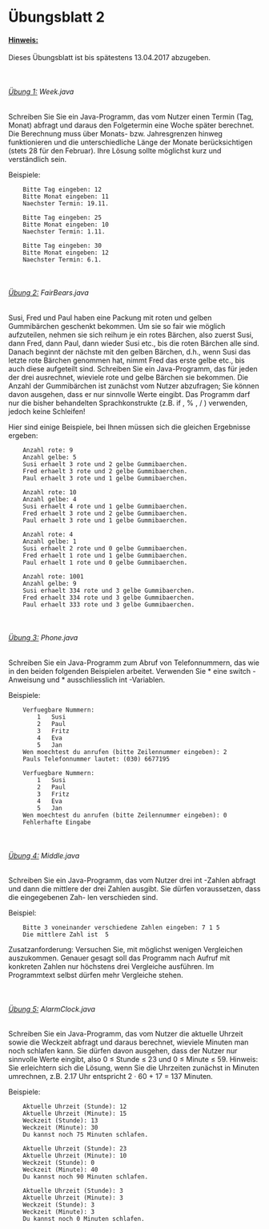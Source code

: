 # Übungsblatt 2

#### <u>Hinweis:</u>
Dieses Übungsblatt ist bis spätestens 13.04.2017 abzugeben.

<br/>

###### <u>Übung 1:</u> Week.java
Schreiben Sie Sie ein Java-Programm, das vom Nutzer einen Termin (Tag, Monat)
abfragt und daraus den Folgetermin eine Woche später berechnet. Die Berechnung muss über
Monats- bzw. Jahresgrenzen hinweg funktionieren und die unterschiedliche Länge der Monate
berücksichtigen (stets 28 für den Februar). Ihre Lösung sollte möglichst kurz und verständlich sein.

Beispiele:

```$xslt
    Bitte Tag eingeben: 12
    Bitte Monat eingeben: 11
    Naechster Termin: 19.11.
    
    Bitte Tag eingeben: 25
    Bitte Monat eingeben: 10
    Naechster Termin: 1.11.
    
    Bitte Tag eingeben: 30
    Bitte Monat eingeben: 12
    Naechster Termin: 6.1.
```
<br/>

###### <u>Übung 2:</u> FairBears.java

Susi, Fred und Paul haben eine Packung mit roten und gelben Gummibärchen geschenkt bekommen. Um sie so fair wie möglich aufzuteilen, nehmen sie sich reihum je
ein rotes Bärchen, also zuerst Susi, dann Fred, dann Paul, dann wieder Susi etc., bis die roten Bärchen alle sind. Danach beginnt der nächste mit den gelben Bärchen, d.h., wenn Susi das
letzte rote Bärchen genommen hat, nimmt Fred das erste gelbe etc., bis auch diese aufgeteilt sind. Schreiben Sie ein Java-Programm, das für jeden der drei ausrechnet, wieviele rote und gelbe
Bärchen sie bekommen. Die Anzahl der Gummibärchen ist zunächst vom Nutzer abzufragen; Sie können davon ausgehen, dass er nur sinnvolle Werte eingibt. Das Programm darf nur die bisher behandelten Sprachkonstrukte (z.B. if , % , / ) verwenden, jedoch keine Schleifen!

Hier sind einige Beispiele, bei Ihnen müssen sich die gleichen Ergebnisse ergeben:

```$xslt
    Anzahl rote: 9
    Anzahl gelbe: 5
    Susi erhaelt 3 rote und 2 gelbe Gummibaerchen.
    Fred erhaelt 3 rote und 2 gelbe Gummibaerchen.
    Paul erhaelt 3 rote und 1 gelbe Gummibaerchen.
    
    Anzahl rote: 10
    Anzahl gelbe: 4
    Susi erhaelt 4 rote und 1 gelbe Gummibaerchen.
    Fred erhaelt 3 rote und 2 gelbe Gummibaerchen.
    Paul erhaelt 3 rote und 1 gelbe Gummibaerchen.
    
    Anzahl rote: 4
    Anzahl gelbe: 1
    Susi erhaelt 2 rote und 0 gelbe Gummibaerchen.
    Fred erhaelt 1 rote und 1 gelbe Gummibaerchen.
    Paul erhaelt 1 rote und 0 gelbe Gummibaerchen.
    
    Anzahl rote: 1001
    Anzahl gelbe: 9
    Susi erhaelt 334 rote und 3 gelbe Gummibaerchen.
    Fred erhaelt 334 rote und 3 gelbe Gummibaerchen.
    Paul erhaelt 333 rote und 3 gelbe Gummibaerchen.
```

<br/>

###### <u>Übung 3:</u> Phone.java

Schreiben Sie ein Java-Programm zum Abruf von Telefonnummern, das wie in
den beiden folgenden Beispielen arbeitet. Verwenden Sie
    *  eine switch -Anweisung und
    * ausschliesslich int -Variablen.
    
Beispiele:

```$xslt
    Verfuegbare Nummern:
        1   Susi
        2   Paul
        3   Fritz
        4   Eva
        5   Jan
    Wen moechtest du anrufen (bitte Zeilennummer eingeben): 2
    Pauls Telefonnummer lautet: (030) 6677195
    
    Verfuegbare Nummern:
        1   Susi
        2   Paul
        3   Fritz
        4   Eva
        5   Jan
    Wen moechtest du anrufen (bitte Zeilennummer eingeben): 0
    Fehlerhafte Eingabe
```

<br/>

###### <u>Übung 4:</u> Middle.java

Schreiben Sie ein Java-Programm, das vom Nutzer drei int -Zahlen abfragt und
dann die mittlere der drei Zahlen ausgibt. Sie dürfen voraussetzen, dass die eingegebenen Zah-
len verschieden sind.

Beispiel:
```$xslt
    Bitte 3 voneinander verschiedene Zahlen eingeben: 7 1 5
    Die mittlere Zahl ist  5
```
Zusatzanforderung: Versuchen Sie, mit möglichst wenigen Vergleichen auszukommen. Genauer gesagt soll das Programm nach Aufruf
mit konkreten Zahlen nur höchstens drei Vergleiche ausführen. Im Programmtext selbst dürfen
mehr Vergleiche stehen.

<br/>

###### <u>Übung 5:</u> AlarmClock.java

Schreiben Sie ein Java-Programm, das vom Nutzer die aktuelle Uhrzeit
sowie die Weckzeit abfragt und daraus berechnet, wieviele Minuten man noch schlafen kann.
Sie dürfen davon ausgehen, dass der Nutzer nur sinnvolle Werte eingibt, also 0 ≤ Stunde ≤
23 und 0 ≤ Minute ≤ 59. Hinweis: Sie erleichtern sich die Lösung, wenn Sie die Uhrzeiten
zunächst in Minuten umrechnen, z.B. 2.17 Uhr entspricht 2 · 60 + 17 = 137 Minuten. 

Beispiele:
```$xslt
    Aktuelle Uhrzeit (Stunde): 12
    Aktuelle Uhrzeit (Minute): 15
    Weckzeit (Stunde): 13
    Weckzeit (Minute): 30
    Du kannst noch 75 Minuten schlafen.
    
    Aktuelle Uhrzeit (Stunde): 23
    Aktuelle Uhrzeit (Minute): 10
    Weckzeit (Stunde): 0
    Weckzeit (Minute): 40
    Du kannst noch 90 Minuten schlafen.
    
    Aktuelle Uhrzeit (Stunde): 3
    Aktuelle Uhrzeit (Minute): 3
    Weckzeit (Stunde): 3
    Weckzeit (Minute): 3
    Du kannst noch 0 Minuten schlafen.
```